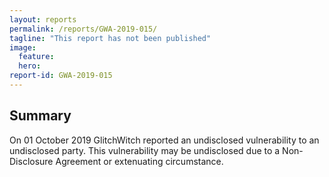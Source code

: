 ```yaml
---
layout: reports
permalink: /reports/GWA-2019-015/
tagline: "This report has not been published"
image:
  feature:
  hero:
report-id: GWA-2019-015
---
```


## Summary
On 01 October 2019 GlitchWitch reported an undisclosed vulnerability to an undisclosed party. This vulnerability may be undisclosed due to a Non-Disclosure Agreement or extenuating circumstance.
